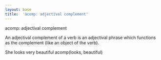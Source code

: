 ```yaml
---
layout: base
title:  'acomp: adjectival complement'
---
```


acomp: adjectival complement


An adjectival complement of a verb is an adjectival phrase which
functions as the complement (like an object of the verb).

<div id="simple-example" class="sd-parse">
She looks very beautiful
acomp(looks, beautiful)
</div>
